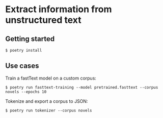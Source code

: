 # Extract information from unstructured text

## Getting started

```
$ poetry install
```

## Use cases

Train a fastText model on a custom corpus:

```
$ poetry run fasttext-training --model pretrained.fasttext --corpus novels --epochs 10
```

Tokenize and export a corpus to JSON:

```
$ poetry run tokenizer --corpus novels
```
